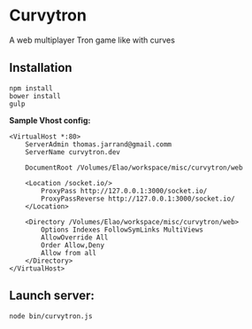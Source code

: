 Curvytron
=========

A web multiplayer Tron game like with curves

## Installation

    npm install
    bower install
    gulp

__Sample Vhost config:__

    <VirtualHost *:80>
        ServerAdmin thomas.jarrand@gmail.comm
        ServerName curvytron.dev

        DocumentRoot /Volumes/Elao/workspace/misc/curvytron/web

        <Location /socket.io/>
            ProxyPass http://127.0.0.1:3000/socket.io/
            ProxyPassReverse http://127.0.0.1:3000/socket.io/
        </Location>

        <Directory /Volumes/Elao/workspace/misc/curvytron/web>
            Options Indexes FollowSymLinks MultiViews
            AllowOverride All
            Order Allow,Deny
            Allow from all
        </Directory>
    </VirtualHost>

## Launch server:

    node bin/curvytron.js
